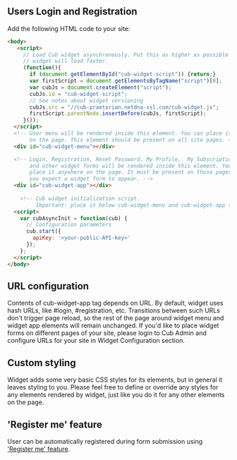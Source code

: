 ## Users Login and Registration

Add the following HTML code to your site:

```html
<body>
   <script>
     // Load Cub widget asynchronously. Put this as higher as possible so 
     // widget will load faster.
     (function(){
       if (document.getElementById("cub-widget-script")) {return;}
       var firstScript = document.getElementsByTagName("script")[0];
       var cubJs = document.createElement("script");
       cubJs.id = "cub-widget-script";
       // See notes about widget versioning
       cubJs.src = "//cub-praetorian.netdna-ssl.com/cub-widget.js";
       firstScript.parentNode.insertBefore(cubJs, firstScript);
     }());
  </script>
  <!-- User menu will be rendered inside this element. You can place it anywhere
       on the page. This element should be present on all site pages. -->
  <div id="cub-widget-menu"></div>

  <!-- Login, Registration, Reset Password, My Profile,  My Subscriptions,
       and other widget forms will be rendered inside this element. You can
       place it anywhere on the page. It must be present on those pages where
       you expect a widget form to appear. -->
  <div id="cub-widget-app"></div>
    
    <!-- Cub widget initialization script.
         Important: place it below cub-widget-menu and cub-widget-app tags. -->
  <script>
    var cubAsyncInit = function(cub) {
      // Configuration parameters
      cub.start({
        apiKey: '<your-public-API-key>'
      });
    };
  </script>
</body>
```

## URL configuration

Contents of cub-widget-app tag depends on URL. By default, widget uses
hash URLs, like #login, #registration, etc. Transitions between such URLs
don't trigger page reload, so the rest of the page around widget menu and
widget app elements will remain unchanged. If you'd like to place widget
forms on different pages of your site, please login to Cub Admin and
configure URLs for your site in Widget Configuration section.

## Custom styling

Widget adds some very basic CSS styles for its elements, but in general it
leaves styling to you. Please feel free to define or override any styles for
any elements rendered by widget, just like you do it for any other elements
on the page.

## 'Register me' feature

User can be automatically registered during form submission using ['Register me' feature](./lead-forms.md#register-me-feature).
